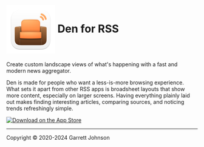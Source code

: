 <h1>
<img src="Den/Assets.xcassets/AppIcon.appiconset/AppIcon-macOS-128pt@2x.png" alt="App Icon" width="128" height="128" align="center">
Den for RSS
</h1>

Create custom landscape views of what's happening with a fast and modern news aggregator.

Den is made for people who want a less-is-more browsing experience. What sets it apart from other RSS apps is broadsheet layouts that show more content, especially on larger screens. Having everything plainly laid out makes finding interesting articles, comparing sources, and noticing trends refreshingly simple.

<a href="https://apps.apple.com/app/apple-store/id1528917651?pt=106763870&amp;ct=GitHub&amp;mt=8" class="app-store-link"><img src="https://den.io/images/download-on-the-app-store-black.svg" width="216" height="72" alt="Download on the App Store"></a>

---

Copyright &copy; 2020-2024 Garrett Johnson
